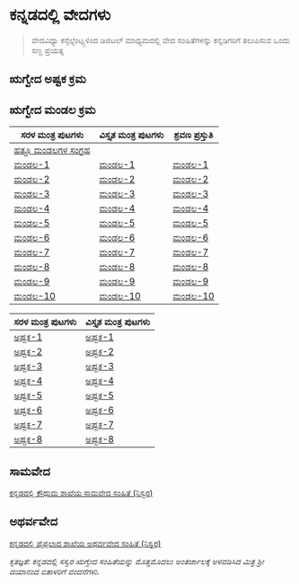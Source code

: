 # ಕನ್ನಡದಲ್ಲಿ ವೇದಗಳು
> ವೇದವಿಧ್ಯಾ ಕನ್ಸೆಲ್ಟೆಂಟ್ಸ್ಗಳಿಂದ ಡಿಜಿಟಲ್ ಮಾಧ್ಯಮದಲ್ಲಿ ವೇದ ಸಂಹಿತೆಗಳನ್ನು ಕನ್ನಡಿಗರಿಗೆ ತಲುಪಿಸುವ ಒಂದು ಸಣ್ಣ ಪ್ರಯತ್ನ

## ಋಗ್ವೇದ ಅಷ್ಟಕ ಕ್ರಮ

## ಋಗ್ವೇದ ಮಂಡಲ ಕ್ರಮ

| ಸರಳ ಮಂತ್ರ ಪುಟಗಳು      | ವಿಸ್ತೃತ ಮಂತ್ರ ಪುಟಗಳು | ಶ್ರವಣ ಪ್ರಸ್ತುತಿ |
| ----------- | ----------- | ----------- |
| [ಹತ್ತೂ ಮಂಡಲಗಳ ಸಂಗ್ರಹ](Kannada/Mandala/Mandalas-1-10-kannada(Simple).html) | | |
| [ಮಂಡಲ-1](Kannada/Mandala/Mandala-1-kannada(Simple).html) | [ಮಂಡಲ-1](Kannada/Mandala/Mandala-1-kannada(Detail).html) | [ಮಂಡಲ-1](https://www.aurobindo.ru/workings/matherials/rigveda/audio_01.htm) |
| [ಮಂಡಲ-2](Kannada/Mandala/Mandala-2-kannada(Simple).html) | [ಮಂಡಲ-2](Kannada/Mandala/Mandala-2-kannada(Detail).html) | [ಮಂಡಲ-2](https://www.aurobindo.ru/workings/matherials/rigveda/audio_02.htm) |
| [ಮಂಡಲ-3](Kannada/Mandala/Mandala-3-kannada(Simple).html) | [ಮಂಡಲ-3](Kannada/Mandala/Mandala-3-kannada(Detail).html) | [ಮಂಡಲ-3](https://www.aurobindo.ru/workings/matherials/rigveda/audio_03.htm) |
| [ಮಂಡಲ-4](Kannada/Mandala/Mandala-4-kannada(Simple).html) | [ಮಂಡಲ-4](Kannada/Mandala/Mandala-4-kannada(Detail).html) | [ಮಂಡಲ-4](https://www.aurobindo.ru/workings/matherials/rigveda/audio_04.htm) |
| [ಮಂಡಲ-5](Kannada/Mandala/Mandala-5-kannada(Simple).html) | [ಮಂಡಲ-5](Kannada/Mandala/Mandala-5-kannada(Detail).html) | [ಮಂಡಲ-5](https://www.aurobindo.ru/workings/matherials/rigveda/audio_05.htm) |
| [ಮಂಡಲ-6](Kannada/Mandala/Mandala-6-kannada(Simple).html) | [ಮಂಡಲ-6](Kannada/Mandala/Mandala-6-kannada(Detail).html) | [ಮಂಡಲ-6](https://www.aurobindo.ru/workings/matherials/rigveda/audio_06.htm) |
| [ಮಂಡಲ-7](Kannada/Mandala/Mandala-7-kannada(Simple).html) | [ಮಂಡಲ-7](Kannada/Mandala/Mandala-7-kannada(Detail).html) | [ಮಂಡಲ-7](https://www.aurobindo.ru/workings/matherials/rigveda/audio_07.htm) |
| [ಮಂಡಲ-8](Kannada/Mandala/Mandala-8-kannada(Simple).html) | [ಮಂಡಲ-8](Kannada/Mandala/Mandala-8-kannada(Detail).html) | [ಮಂಡಲ-8](https://www.aurobindo.ru/workings/matherials/rigveda/audio_08.htm) |
| [ಮಂಡಲ-9](Kannada/Mandala/Mandala-9-kannada(Simple).html) | [ಮಂಡಲ-9](Kannada/Mandala/Mandala-9-kannada(Detail).html) | [ಮಂಡಲ-9](https://www.aurobindo.ru/workings/matherials/rigveda/audio_09.htm) |
| [ಮಂಡಲ-10](Kannada/Mandala/Mandala-10-kannada(Simple).html) | [ಮಂಡಲ-10](Kannada/Mandala/Mandala-10-kannada(Detail).html) | [ಮಂಡಲ-10](https://www.aurobindo.ru/workings/matherials/rigveda/audio_10.htm) |

| ಸರಳ ಮಂತ್ರ ಪುಟಗಳು      | ವಿಸ್ತೃತ ಮಂತ್ರ ಪುಟಗಳು |
| ----------- | ----------- |
| [ಅಷ್ಟಕ-1](Kannada/Ashtaka/Ashtaka-1-kannada(Simple).html) | [ಅಷ್ಟಕ-1](Kannada/Ashtaka/Ashtaka-1-kannada(Detail).html) |
| [ಅಷ್ಟಕ-2](Kannada/Ashtaka/Ashtaka-2-kannada(Simple).html) | [ಅಷ್ಟಕ-2](Kannada/Ashtaka/Ashtaka-2-kannada(Detail).html) |
| [ಅಷ್ಟಕ-3](Kannada/Ashtaka/Ashtaka-3-kannada(Simple).html) | [ಅಷ್ಟಕ-3](Kannada/Ashtaka/Ashtaka-3-kannada(Detail).html) |
| [ಅಷ್ಟಕ-4](Kannada/Ashtaka/Ashtaka-4-kannada(Simple).html) | [ಅಷ್ಟಕ-4](Kannada/Ashtaka/Ashtaka-4-kannada(Detail).html) |
| [ಅಷ್ಟಕ-5](Kannada/Ashtaka/Ashtaka-5-kannada(Simple).html) | [ಅಷ್ಟಕ-5](Kannada/Ashtaka/Ashtaka-5-kannada(Detail).html) |
| [ಅಷ್ಟಕ-6](Kannada/Ashtaka/Ashtaka-6-kannada(Simple).html) | [ಅಷ್ಟಕ-6](Kannada/Ashtaka/Ashtaka-6-kannada(Detail).html) |
| [ಅಷ್ಟಕ-7](Kannada/Ashtaka/Ashtaka-7-kannada(Simple).html) | [ಅಷ್ಟಕ-7](Kannada/Ashtaka/Ashtaka-7-kannada(Detail).html) |
| [ಅಷ್ಟಕ-8](Kannada/Ashtaka/Ashtaka-8-kannada(Simple).html) | [ಅಷ್ಟಕ-8](Kannada/Ashtaka/Ashtaka-8-kannada(Detail).html) |


## ಸಾಮವೇದ

[ಕನ್ನಡದಲ್ಲಿ ಕೌಥುಮ ಶಾಖೆಯ ಸಾಮವೇದ ಸಂಹಿತೆ (ನಿಸ್ವರ)](Saama/Saama-Kauthuma-Samhita.html)

## ಅಥರ್ವವೇದ

[ಕನ್ನಡದಲ್ಲಿ ಪೈಪ್ಪಲಾದ ಶಾಖೆಯ ಅಥರ್ವವೇದ ಸಂಹಿತೆ (ನಿಸ್ವರ)](Atharva/Atharva-Paippalaada-Samhita-Niswara.html)

*ಕೃತಜ್ಞತೆ: ಕನ್ನಡದಲ್ಲಿ ಸಸ್ವರ ಋಗ್ವೇದ ಸಂಹಿತೆಯನ್ನು ಮೊತ್ತಮೊದಲು ಅಂತರ್ಜಾಲಕ್ಕೆ ಅಳವಡಿಸಿದ ಮಿತ್ರ ಶ್ರೀ ದಯಾನಂದ ಐತಾಳರಿಗೆ ವಂದನೆಗಳು.*
